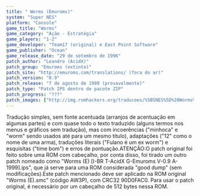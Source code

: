 ```yaml
---
title: " Worms (Emuroms)"
system: "Super NES"
platform: "Console"
game_title: "Worms"
game_category: "Ação - Estratégia"
game_players: "1-2"
game_developer: "Team17 (original) e East Point Software"
game_publisher: "Ocean"
game_release_date: "29 de setembro de 1996"
patch_author: "Leandro (AcidX)"
patch_group: "Emuroms (extinto)"
patch_site: "http://emuroms.com/translations/ (fora do ar)"
patch_version: "0.9"
patch_release: "7 de agosto de 1999 (provavelmente)"
patch_type: "Patch IPS dentro de pacote ZIP"
patch_progress: "???"
patch_images: ["http://img.romhackers.org/traducoes/%5BSNES%5D%20Worms%20-%20Emuroms%20-%201.png","http://img.romhackers.org/traducoes/%5BSNES%5D%20Worms%20-%20Emuroms%20-%202.png","http://img.romhackers.org/traducoes/%5BSNES%5D%20Worms%20-%20Emuroms%20-%203.png"]
---
```

Tradução simples, sem fonte acentuada (arranjos de acentuação em algumas partes) e com quase todo o texto traduzido (alguns termos nos menus e gráficos sem tradução), mas com incoerências ("minhoca" e "worm" sendo usados até para um mesmo título), adaptações ("12" como o nome de uma arma), traduções literais ("Fulano é um ex worm") e esquisitas ("time bom") e erros de pontuação.ATENÇÃO:O patch original foi feito sobre uma ROM com cabeçalho, por conta disso, foi tirado um outro patch nomeado como "Worms (E) [I-BR T-AcidX G-Emuroms V-0.9 A-1999].ips", que já serve para uma ROM considerada "good dump" (sem modificações).Este patch mencionado deve ser aplicado na ROM original "Worms (E).smc" (código AW3P), com CRC32 90D0FAC0. Para usar o patch original, é necessário por um cabeçalho de 512 bytes nessa ROM.